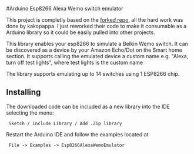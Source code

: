 #Arduino Esp8266 Alexa Wemo switch emulator

This project is completly based on the [forked repo](https://github.com/kakopappa/arduino-esp8266-alexa-multiple-wemo-switch), all the hard work was done by kakopappa. I just reworked their code to make it consumable as a Arduino library so it could be easily pulled into other projects.

This library enables your esp8266 to simulate a Belkin Wemo switch. It can be discovered as a device by your Amazon Echo/Dot on the Smart home section. It supports calling the emulated device a custom name e.g. "Alexa, turn off test lights", where test lights is the custom name

The library supports emulating up to 14 switches using 1 ESP8266 chip.

## Installing

The downloaded code can be included as a new library into the IDE selecting the menu:

     Sketch / include Library / Add .Zip library

Restart the Arduino IDE and follow the examples located at

     File -> Examples -> Esp8266AlexaWemoEmulator
